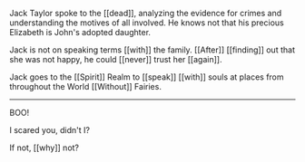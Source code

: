 Jack Taylor spoke to the [[dead]], analyzing the evidence for crimes and understanding the motives of all involved. He knows not that his precious Elizabeth is John's adopted daughter.  
  
Jack is not on speaking terms [[with]] the family. [[After]] [[finding]] out that she was not happy, he could [[never]] trust her [[again]].  
  
Jack goes to the [[Spirit]] Realm to [[speak]] [[with]] souls at places from throughout the World [[Without]] Fairies.

* * *

BOO!

I scared you, didn't I? 

If not, [[why]] not?